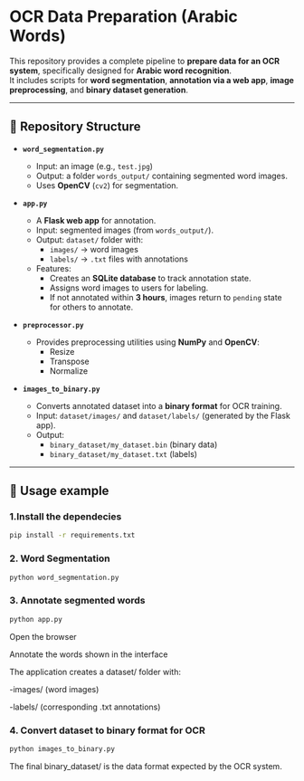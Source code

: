 # OCR Data Preparation (Arabic Words)

This repository provides a complete pipeline to **prepare data for an OCR system**, specifically designed for **Arabic word recognition**.  
It includes scripts for **word segmentation**, **annotation via a web app**, **image preprocessing**, and **binary dataset generation**.

---

## 📂 Repository Structure

- **`word_segmentation.py`**  
  - Input: an image (e.g., `test.jpg`)  
  - Output: a folder `words_output/` containing segmented word images.  
  - Uses **OpenCV** (`cv2`) for segmentation.  

- **`app.py`**  
  - A **Flask web app** for annotation.  
  - Input: segmented images (from `words_output/`).  
  - Output: `dataset/` folder with:
    - `images/` → word images  
    - `labels/` → `.txt` files with annotations  
  - Features:
    - Creates an **SQLite database** to track annotation state.  
    - Assigns word images to users for labeling.  
    - If not annotated within **3 hours**, images return to `pending` state for others to annotate.  

- **`preprocessor.py`**  
  - Provides preprocessing utilities using **NumPy** and **OpenCV**:
    - Resize  
    - Transpose  
    - Normalize  

- **`images_to_binary.py`**  
  - Converts annotated dataset into a **binary format** for OCR training.  
  - Input: `dataset/images/` and `dataset/labels/` (generated by the Flask app).  
  - Output:  
    - `binary_dataset/my_dataset.bin` (binary data)  
    - `binary_dataset/my_dataset.txt` (labels)  

---

## 🚀 Usage example
### 1.Install the dependecies
```bash
pip install -r requirements.txt
```
### 2. Word Segmentation
```bash
python word_segmentation.py
```
### 3. Annotate segmented words
```bash
python app.py
```
Open the browser

Annotate the words shown in the interface

The application creates a dataset/ folder with:

  -images/ (word images)

  -labels/ (corresponding .txt annotations)

### 4. Convert dataset to binary format for OCR
```bash
python images_to_binary.py
```
The final binary_dataset/ is the data format expected by the OCR system.

